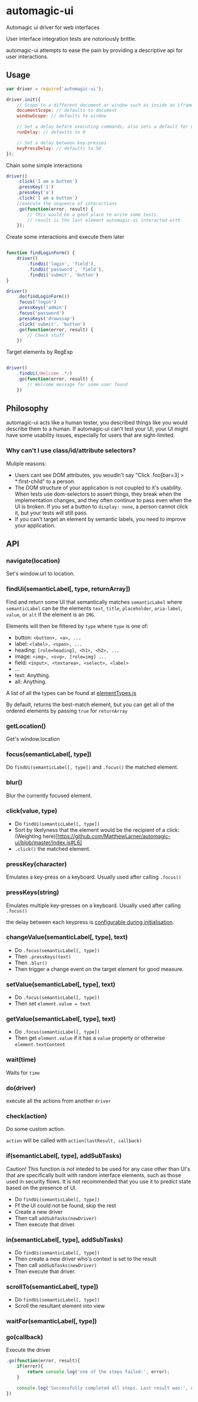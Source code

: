 # automagic-ui
Automagic ui driver for web interfaces

User interface integration tests are notoriously brittle.

automagic-ui attempts to ease the pain by providing a descriptive  api for user interactions.

## Usage

```javascript
var driver = require('automagic-ui');

driver.init({
    // Scope to a different document or window such as inside an iframe
    documentScope: // defaults to document
    windowScope: // defaults to window

    // Set a delay before executing commands, also sets a default for driver.wait
    runDelay: // defaults to 0

    // Set a delay between key-presses
    keyPressDelay: // defaults to 50
});
```

Chain some simple interactions

```javascript
driver()
    .click('I am a button')
    .pressKey('1')
    .pressKey('a')
    .click('I am a button')
    //execute the sequence of interactions
    .go(function(error, result) {
        // This would be a good place to write some tests.
        // result is the last element automagic-ui interacted with
    });
```

Create some interactions and execute them later

```javascript

function findLoginForm() {
    driver()
        .findUi('login', 'field'),
        .findUi('password', 'field'),
        .findUi('submit', 'button')
}

driver()
    .do(findLoginForm())
    .focus('login')
    .pressKeys('admin')
    .focus('password')
    .pressKeys('drowssap')
    .click('submit', 'button')
    .go(function(error, result) {
        // Check stuff
    })
```

Target elements by RegExp

```javascript

driver()
    .findUi(/Welcome .*/)
    .go(function(error, result) {
        // Welcome message for some user found
    })
```

## Philosophy

automagic-ui acts like a human tester, you described things like you would describe them to a human.
If automagic-ui can't test your UI, your UI might have some usability issues, especially for users that
are sight-limited.

### Why can't I use class/id/attribute selectors?

Muliple reasons:

 - Users cant see DOM attributes, you woudln't say "Click .foo[bar=3] > *:first-child" to a person.
 - The DOM structure of your application is not coupled to it's usability. When tests use dom-selectors to assert things, they break when the implementation changes, and they often continue to pass even when the UI is broken. If you set a button to `display: none`, a person cannot click it, but your tests will still pass.
 - If you can't target an element by semantic labels, you need to improve your application.

## API

### navigate(location)

Set's window.url to location.

### findUi(semanticLabel[, type, returnArray])

Find and return some UI that semantically matches `semanticLabel` where `semanticLabel` can be the elements `text`, `title`, `placeholder`, `aria-label`, `value`, or `alt` if the element is an `IMG`.

Elements will then be filtered by `type` where `type` is one of:
 - button: `<button>, <a>, ...`
 - label: `<label>, <span>, ...`
 - heading: `[role=heading], <h1>, <h2>, ...`
 - image: `<img>, <svg>, [role=img] ...`
 - field: `<input>, <textarea>, <select>, <label>`
 - ...
 - text: Anything.
 - all: Anything.

A list of all the types can be found at [elementTypes.js](./elementTypes.js)

By default, returns the best-match element, but you can get all of the ordered elements  by passing `true` for `returnArray`

### getLocation()

Get's window.location

### focus(semanticLabel[, type])

Do `findUi(semanticLabel[, type])` and `.focus()` the matched element.

### blur()

Blur the currently focused element.

### click(value, type)

 - Do `findUi(semanticLabel[, type])`
 - Sort by likelyness that the element would be the recipient of a click:
    (Weighting here)[https://github.com/MatthewLarner/automagic-ui/blob/master/index.js#L6]
 - `.click()` the matched element.

### pressKey(character)

Emulates a key-press on a keyboard.
Usually used after calling `.focus()`

### pressKeys(string)

Emulates multiple key-presses on a keyboard.
Usually used after calling `.focus()`

the delay between each keypress is [configurable during initialisation](#usage).

### changeValue(semanticLabel[, type], text)

 - Do `.focus(semanticLabel[, type])`
 - Then `.pressKeys(text)`
 - Then `.blur()`
 - Then trigger a change event on the target element for good measure.

### setValue(semanticLabel[, type], text)

 - Do `.focus(semanticLabel[, type])`
 - Then set `element.value = text`

### getValue(semanticLabel[, type], text)

 - Do `.focus(semanticLabel[, type])`
 - Then get `element.value` if it has a `value` property or otherwise `element.textContent`

### wait(time)

Waits for `time`

### do(driver)

execute all the actions from another `driver`

### check(action)

Do some custom action.

`action` will be called with `action(lastResult, callback)`

### if(semanticLabel[, type], addSubTasks)

Caution! This function is not inteded to be used for any case other than UI's that are specifically built with random interface elements, such as those used in security flows. It is not recommended that you use it to predict state based on the presence of UI.

 - Do `findUi(semanticLabel[, type])`
 - Ff the UI could not be found, skip the rest
 - Create a new driver
 - Then call `addSubTasks(newDriver)`
 - Then execute that driver.

### in(semanticLabel[, type], addSubTasks)

 - Do `findUi(semanticLabel[, type])`
 - Then create a new driver who's context is set to the result
 - Then call `addSubTasks(newDriver)`
 - Then execute that driver.

### scrollTo(semanticLabel[, type])

 - Do `findUi(semanticLabel[, type])`
 - Scroll the resultant element into view

### waitFor(semanticLabel[, type])

### go(callback)

Execute the driver

```js
.go(function(error, result){
    if(error){
        return console.log('one of the steps failed:', error);
    }

    console.log('Successfully completed all steps. Last result was:', result);
})
```
